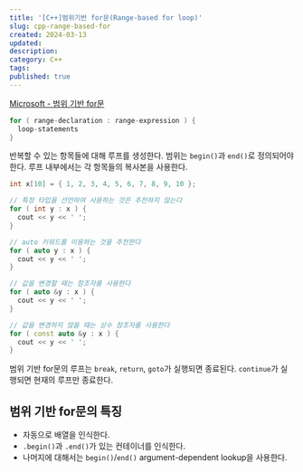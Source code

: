 ```yaml
---
title: '[C++]범위기반 for문(Range-based for loop)'
slug: cpp-range-based-for
created: 2024-03-13
updated:
description:
category: C++
tags:
published: true
---
```


[Microsoft - 범위 기반 for문](https://learn.microsoft.com/ko-kr/cpp/cpp/range-based-for-statement-cpp?view=msvc-170)

```cpp
for ( range-declaration : range-expression ) {
  loop-statements
}
```

반복할 수 있는 항목들에 대해 루프를 생성한다. 범위는 `begin()`과 `end()`로 정의되어야 한다.
루프 내부에서는 각 항목들의 복사본을 사용한다.

```cpp
int x[10] = { 1, 2, 3, 4, 5, 6, 7, 8, 9, 10 };

// 특정 타입을 선언하여 사용하는 것은 추천하지 않는다
for ( int y : x ) {
  cout << y << ' ';
}

// auto 키워드를 이용하는 것을 추천한다
for ( auto y : x ) {
  cout << y << ' ';
}

// 값을 변경할 때는 참조자를 사용한다
for ( auto &y : x ) {
  cout << y << ' ';
}

// 값을 변경하지 않을 때는 상수 참조자를 사용한다
for ( const auto &y : x ) {
  cout << y << ' ';
}

```

범위 기반 for문의 루프는 `break`, `return`, `goto`가 실행되면 종료된다.
`continue`가 실행되면 현재의 루프만 종료한다.

## 범위 기반 for문의 특징

- 자동으로 배열을 인식한다.
- `.begin()`과 `.end()`가 있는 컨테이너를 인식한다.
- 나머지에 대해서는 `begin()`/`end()` argument-dependent lookup을 사용한다.
